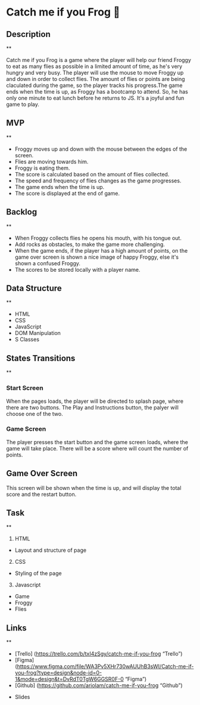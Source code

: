 # Catch me if you Frog 🐸

## Description

\*\*

Catch me if you Frog is a game where the player will help our friend Froggy to eat as many flies as possible in a limited amount of time, as he's very hungry and very busy. The player will use the mouse to move Froggy up and down in order to collect flies. The amount of flies or points are being claculated during the game, so the player tracks his progress.The game ends when the time is up, as Froggy has a bootcamp to attend. So, he has only one minute to eat lunch before he returns to JS. It's a joyful and fun game to play.

## MVP

\*\*

-   Froggy moves up and down with the mouse between the edges of the screen.
-   Flies are moving towards him.
-   Froggy is eating them.
-   The score is calculated based on the amount of flies collected.
-   The speed and frequency of flies changes as the game progresses.
-   The game ends when the time is up.
-   The score is displayed at the end of game.

## Backlog

\*\*

-   When Froggy collects flies he opens his mouth, with his tongue out.
-   Add rocks as obstacles, to make the game more challenging.
-   When the game ends, if the player has a high amount of points, on the game over screen is shown a nice image of happy Froggy, else it's shown a confused Froggy.
-   The scores to be stored locally with a player name.

## Data Structure

\*\*

-   HTML
-   CSS
-   JavaScript
-   DOM Manipulation
-   S Classes

## States Transitions

\*\*

### Start Screen

When the pages loads, the player will be directed to splash page, where there are two buttons. The Play and Instructions button, the palyer will choose one of the two.

### Game Screen

The player presses the start button and the game screen loads, where the game will take place. There will be a score where will count the number of points.

## Game Over Screen

This screen will be shown when the time is up, and will display the total score and the restart button.

## Task

\*\*

1. HTML

-   Layout and structure of page

2. CSS

-   Styling of the page

3. Javascript

-   Game
-   Froggy
-   Flies

## Links

\*\*

-   [Trello] (https://trello.com/b/txI4zSgy/catch-me-if-you-frog “Trello”)
-   [Figma] (https://www.figma.com/file/WA3Pv5XHr730wAUUhB3sWI/Catch-me-if-you-frog?type=design&node-id=0-1&mode=design&t=DvRdT0TgW6GGSR0F-0 “Figma”)
-   [Github] (https://github.com/ariolam/catch-me-if-you-frog “Github”)

*   Slides
